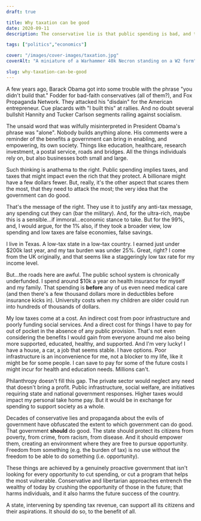 ```yaml
---
draft: true

title: Why taxation can be good
date: 2020-09-11
description: The conservative lie is that public spending is bad, and taxation is bad. The reality is that spending tax revenue is an investment in the improvement of society. Something with moral benefits, but also lasting economic ones.

tags: ["politics","economics"]

cover: "/images/cover-images/taxation.jpg"
coverAlt: "A miniature of a Warhammer 40k Necron standing on a W2 form"

slug: why-taxation-can-be-good
---
```


A few years ago, Barack Obama got into some trouble with the phrase "you didn't build that." Fodder for bad-faith conservatives (all of them?), and Fox Propaganda Network. They attacked his "disdain" for the American entrepreneur. Cue placards with "I built this" at rallies. And no doubt several bullshit Hannity and Tucker Carlson segments railing against socialism.

The unsaid word that was wilfully misinterpreted in President Obama's phrase was "alone". Nobody builds anything alone. His comments were a reminder of the benefits a government can bring in enabling, and empowering, its own society. Things like education, healthcare, research investment, a postal service, roads and bridges. All the things individuals rely on, but also businesses both small and large.

Such thinking is anathema to the right. Public spending implies taxes, and taxes that might impact even the rich that they protect. A billionare might have a few dollars fewer. But, really, it's the other aspect that scares them the most, that they need to attack the most; the very idea that the government can do good.

That's the message of the right. They use it to justify any anti-tax message, any spending cut they can (bar the military). And, for the ultra-rich, maybe this is a sensible...if immoral...economic stance to take. But for the 99%, and, I would argue, for the 1% also, if they took a broader view, low spending and low taxes are false economies, false savings.

I live in Texas. A low-tax state in a low-tax country. I earned just under $200k last year, and my tax burden was under 25%. Great, right? I come from the UK originally, and that seems like a staggeringly low tax rate for my income level.

But...the roads here are awful. The public school system is chronically underfunded. I spend around $10k a year on health insurance for myself and my family. That spending is **before** any of us even need medical care (and then there's a few thousand dollars more in deductibles before insurance kicks in). University costs when my children are older could run into hundreds of thousands of dollars.

My low taxes come at a cost. An indirect cost from poor infrastructure and poorly funding social services. And a direct cost for things I have to pay for out of pocket in the absence of any public provision. That's not even considering the benefits I would gain from everyone around me also being more supported, educated, healthy, and supported. And I'm very lucky! I have a house, a car, a job that seems stable. I have options. Poor infrastructure is an inconvenience for me, not a blocker to my life, like it might be for some people. I can save to pay for some of the future costs I might incur for health and education needs. Millions can't.

Philanthropy doesn't fill this gap. The private sector would neglect any need that doesn't bring a profit. Public infrastructure, social welfare, are initiatives requiring state and national government responses. Higher taxes would impact my personal take home pay. But it would be in exchange for spending to support society as a whole.

Decades of conservative lies and propaganda about the evils of government have obfuscated the extent to which government can do good. That government **should** do good. The state should protect its citizens from poverty, from crime, from racism, from disease. And it should empower them, creating an environment where they are free to pursue opportunity. Freedom from something (e.g. the burden of tax) is no use without the freedom to be able to do something (i.e. opportunity). 

These things are achieved by a genuinely proactive government that isn't looking for every opportunity to cut spending, or cut a program that helps the most vulnerable. Conservative and libertarian approaches entrench the wealthy of today by crushing the opportunity of those in the future; that harms individuals, and it also harms the future success of the country. 

A state, intervening by spending tax revenue, can support all its citizens and their aspirations. It should do so, to the benefit of all.